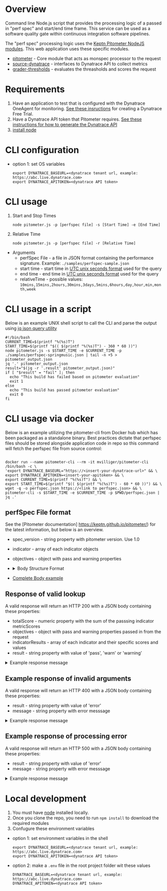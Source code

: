 # Overview

Command line Node.js script that provides the processing logic of a passed in "perf spec" and start/end time frame. This service can be used as a software quality gate within continuous integration software pipelines. 

The "perf spec" processing logic uses the [Keptn Pitometer NodeJS modules](https://github.com/keptn/pitometer). This web application uses these specific modules.
* [pitometer](https://github.com/pitometer/pitometer) - Core module that acts as monspec processor to the request
* [source-dynatrace](https://github.com/pitometer/source-dynatrace) - interfaces to Dynatrace API to collect metrics
* [grader-thresholds](https://github.com/pitometer/grader-thresholds) - evaluates the threasholds and scores the request

# Requirements

1. Have an application to test that is configured with the Dynatrace OneAgent for monitoring. [See these insructions](https://www.dynatrace.com/trial/) for creating a Dynatrace Free Trial.
1. Have a Dynatrace API token that Pitometer requires. [See these instructions for how to generate the Dynatrace API ](https://www.dynatrace.com/support/help/extend-dynatrace/dynatrace-api/basics/dynatrace-api-authentication/)
1. [install node](https://nodejs.org/en/download/package-manager/)

# CLI configuration

* option 1: set OS variables
    ```
    export DYNATRACE_BASEURL=<dynatrace tenant url, example: https://abc.live.dynatrace.com>
    export DYNATRACE_APITOKEN=<dynatrace API token>
    ```

# CLI usage
1. Start and Stop Times
    ```
    node pitometer.js -p [perfspec file] -s [Start Time] -e [End Time]
    ```

2. Relative Time
    ```
    node pitometer.js -p [perfspec file] -r [Relative Time]
    ```

* Arguments
  * perfSpec File - a file in JSON format containing the performance signature. Example: ```./samples/perfspec-sample.json```
  * start time - start time in [UTC unix seconds format](https://cloud.google.com/dataprep/docs/html/UNIXTIME-Function_57344718) used for the query
  * end time - end time in [UTC unix seconds format](https://cloud.google.com/dataprep/docs/html/UNIXTIME-Function_57344718) used for the query
  * relativeTime - possible values: ```10mins,15mins,2hours,30mins,3days,5mins,6hours,day,hour,min,month,week```

# CLI usage in a script

Below is an example UNIX shell script to call the CLI and parse the output using [jq json query utility](https://stedolan.github.io/jq/)

```
#!/bin/bash
CURRENT_TIME=$(printf "%(%s)T")
START_TIME=$(printf "$(( $(printf "%(%s)T") - 360 * 60 ))")
node pitometer.js -s $START_TIME -e $CURRENT_TIME -p ./samples/perfspec-springmusic.json | tail -n +5 > pitometer_output.json
jq '.' pitometer_output.json
result="$(jq -r '.result' pitometer_output.json)"
if [ "$result" = "fail" ]; then
  echo "This build has failed based on pitometer evaluation"
  exit 1
else
  echo "This build has passed pitometer evaluation"
  exit 0
fi
```
# CLI usage via docker

Below is an example utilizing the pitometer-cli from Docker hub which has been packaged as a standalone binary. Best practices dictate that perfspec files should be stored alongside application code in repo so this command will fetch the perfspec file from source control:

```docker pull mvilliger/pitometer-cli

docker run --name pitometer-cli --rm -it mvilliger/pitometer-cli /bin/bash -c \
'export DYNATRACE_BASEURL="https://<insert-your-dynatrace-url>" && \
export DYNATRACE_APITOKEN=<insert-your-apitoken> && \
export CURRENT_TIME=$(printf "%(%s)T") && \
export START_TIME=$(printf "$(( $(printf "%(%s)T") - 60 * 60 ))") && \
wget -q -o perfspec.json https://<link to perfspec.json> && \
pitometer-cli -s $START_TIME -e $CURRENT_TIME -p $PWD/perfspec.json | jq .'
```

## perfSpec File format

See the [Pitometer documentation] https://keptn.github.io/pitometer/) for the latest information, but below is an overview.
* spec_version - string property with pitometer version.  Use 1.0
* indicator - array of each indicator objects
* objectives - object with pass and warning properties
* <details><summary>Body Structure Format</summary>

    ```
    {
        "spec_version": "1.0",
        "indicators": [ { <Indicator object 1> } ],
        "objectives": {
            "pass": 100,
            "warning": 50
        }
    }
    ```

    </details>

* [Complete Body example](samples/perfspec-sample.json)


## Response of valid lookup

A valid response will return an HTTP 200 with a JSON body containing these properties:
* totalScore - numeric property with the sum of the passsing indicator metricScores
* objectives - object with pass and warning properties passed in from the request
* indicatorResults - array of each indicator and their specific scores and values
* result - string property with value of 'pass', 'warn' or 'warning'

<details><summary>
Example response message
</summary>

```
{
    "totalScore": 60,
    "objectives": {
        "pass": 100,
        "warning": 50
    },
    "indicatorResults": [
        {
            "id": "P90_ResponseTime_Frontend",
            "violations": [
                {
                    "value": 5824401.800000001,
                    "key": "SERVICE-BAB018A09DA36B75",
                    "breach": "upper_critical",
                    "threshold": 4000000
                }
            ],
            "score": 20
        },
        {
            "id": "AVG_ResponseTime_Frontend",
            "violations": [
                {
                    "value": 2476689.888888889,
                    "key": "SERVICE-BAB018A09DA36B75",
                    "breach": "upper_warning",
                    "threshold": 2000000
                }
            ],
            "score": 40
        }
    ],
    "result": "warning"
}
```

</details>

## Example response of invalid arguments

A valid response will return an HTTP 400 with a JSON body containing these properties:
* result - string property with value of 'error'
* message - string property with error messsage

<details><summary>
Example response message
</summary>

```
{
  "result": "error",
  "message": "Missing timeStart. Please check your request body and try again."
}
```
</details>

## Example response of processing error

A valid response will return an HTTP 500 with a JSON body containing these properties:
* result - string property with value of 'error'
* message - string property with error messsage

<details><summary>
Example response message
</summary>

```
{
  "result": "error",
  "message": "The given timeseries id is not configured."
}
```
</details>

# Local development

1. You must have [node](https://nodejs.org/en/download/) installed locally.
1. Once you clone the repo, you need to run ```npm install``` to download the required modules
1. Confugure these environment variables
  * option 1: set environment variables in the shell
    ```
    export DYNATRACE_BASEURL=<dynatrace tenant url, example: https://abc.live.dynatrace.com>
    export DYNATRACE_APITOKEN=<dynatrace API token>
    ```
  * option 2: make a ```.env``` file in the root project folder wit these values
    ```
    DYNATRACE_BASEURL=<dynatrace tenant url, example: https://abc.live.dynatrace.com> 
    DYNATRACE_APITOKEN=<dynatrace API token>
    ```
